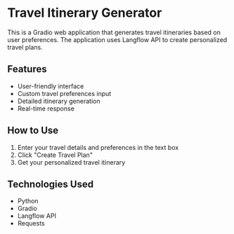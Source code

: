 # Travel Itinerary Generator

This is a Gradio web application that generates travel itineraries based on user preferences. The application uses Langflow API to create personalized travel plans.

## Features
- User-friendly interface
- Custom travel preferences input
- Detailed itinerary generation
- Real-time response

## How to Use
1. Enter your travel details and preferences in the text box
2. Click "Create Travel Plan"
3. Get your personalized travel itinerary

## Technologies Used
- Python
- Gradio
- Langflow API
- Requests
